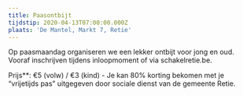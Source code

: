 ```yaml
---
title: Paasontbijt
tijdstip: 2020-04-13T07:00:00.000Z
plaats: 'De Mantel, Markt 7, Retie'
---
```

Op paasmaandag organiseren we een lekker ontbijt voor jong en oud. Vooraf inschrijven tijdens inloopmoment of via schakelretie.be.

Prijs\*\*: €5 (volw) / €3 (kind) - Je kan 80% korting bekomen met je “vrijetijds pas” uitgegeven door sociale dienst van de gemeente Retie.
